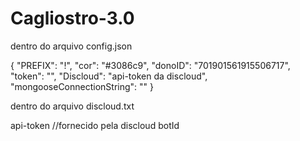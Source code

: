 # Cagliostro-3.0


dentro do arquivo config.json

{
    "PREFIX": "!",
    "cor": "#3086c9",
    "donoID": "701901561915506717",
    "token": "",
    "Discloud": "api-token da discloud", 
    "mongooseConnectionString": ""
}

dentro do arquivo discloud.txt

api-token //fornecido pela discloud
botId
